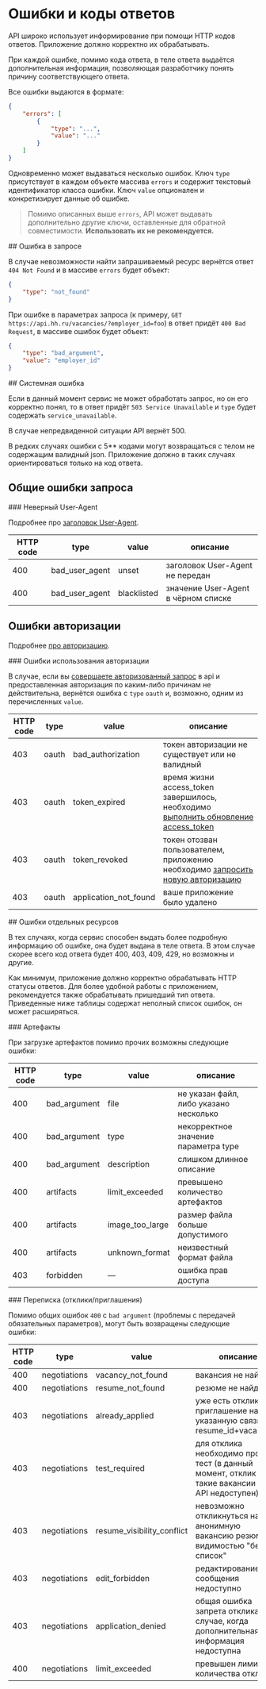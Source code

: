 # Ошибки и коды ответов

API широко использует информирование при помощи HTTP кодов ответов. Приложение
должно корректно их обрабатывать.

При каждой ошибке, помимо кода ответа, в теле ответа выдаётся
дополнительная информация, позволяющая разработчику понять причину
соответствующего ответа.

Все ошибки выдаются в формате:
```json
{
    "errors": [
        {
            "type": "...",
            "value": "..."
        }
    ]
}
```

Одновременно может выдаваться несколько ошибок.
Ключ `type` присутствует в каждом объекте массива `errors` и содержит текстовый идентификатор класса ошибки. Ключ `value` опционален и конкретизирует данные об ошибке.

> Помимо описанных выше `errors`, API может выдавать дополнительно другие ключи,
> оставленные для обратной совместимости. **Использовать их не рекомендуется.**


<a name="general-errors" />
## Ошибка в запросе

В случае невозможности найти запрашиваемый ресурс вернётся ответ
`404 Not Found` и в массиве `errors` будет объект:
```json
{
    "type": "not_found"
}
```

При ошибке в параметрах запроса (к примеру,
`GET https://api.hh.ru/vacancies/?employer_id=foo`) в ответ придёт
`400 Bad Request`, в массиве ошибок будет объект:
```json
{
    "type": "bad_argument",
    "value": "employer_id"
}
```

<a name="system-errors" />
## Системная ошибка

Если в данный момент сервис не может обработать запрос, но он его корректно
понял, то в ответ придёт `503 Service Unavailable` и `type` будет содержать
`service_unavailable`.

В случае непредвиденной ситуации API вернёт 500.

В редких случаях ошибки с 5** кодами могут возвращаться с телом не содержащим
валидный json. Приложение должно в таких случаях ориентироваться только на код
ответа.


## Общие ошибки запроса

<a name="user-agent" />
### Неверный User-Agent

Подробнее про [заголовок User-Agent](general.md#request-requirements).

HTTP code | type | value | описание
----------|------|-------|-----------
400 | bad_user_agent | unset | заголовок User-Agent не передан
400 | bad_user_agent | blacklisted | значение User-Agent в чёрном списке


## Ошибки авторизации

Подробнее [про авторизацию](authorization.md).


<a name="oauth" />
### Ошибки использования авторизации

В случае, если вы
[совершаете авторизованный запрос](authorization.md#check-access_token)
в api и предоставленная авторизация по каким-либо причинам не действительна,
вернётся ошибка с `type` `oauth` и, возможно, одним из перечисленных `value`.

HTTP code | type | value | описание
----------|------|-------|-----------
403 | oauth | bad_authorization | токен авторизации не существует или не валидный
403 | oauth | token_expired | время жизни access_token завершилось, необходимо [выполнить обновление access_token](authorization.md#refresh_token)
403 | oauth | token_revoked | токен отозван пользователем, приложению необходимо [запросить новую авторизацию](authorization.md)
403 | oauth | application_not_found | ваше приложение было удалено


<a name="service-errors" />
## Ошибки отдельных ресурсов

В тех случаях, когда сервис способен выдать более подробную информацию об
ошибке, она будет выдана в теле ответа. В этом случае скорее всего
код ответа будет 400, 403, 409, 429, но возможны и другие.

Как минимум, приложение должно корректно обрабатывать HTTP статусы ответов.
Для более удобной работы с приложением, рекомендуется также обрабатывать
пришедший тип ответа. Приведенные ниже таблицы содержат неполный список ошибок,
он может расширяться.


<a name="artifacts"/>
### Артефакты

При загрузке артефактов помимо прочих возможны следующие ошибки:

HTTP code | type | value | описание
----------|-----|--------|-----------
400 | bad_argument | file | не указан файл, либо указано несколько
400 | bad_argument | type | некорректное значение параметра type
400 | bad_argument | description | слишком длинное описание
400 | artifacts | limit_exceeded | превышено количество артефактов
400 | artifacts | image_too_large | размер файла больше допустимого
400 | artifacts | unknown_format | неизвестный формат файла
403 | forbidden | — | ошибка прав доступа


<a name="negotiations"/>
### Переписка (отклики/приглашения)

Помимо общих ошибок `400` с `bad argument` (проблемы с передачей обязательных
параметров), могут быть возвращены следующие ошибки:

HTTP code | type | value | описание
----------|------|-------|-----------
400 | negotiations | vacancy_not_found | вакансия не найдена
400 | negotiations | resume_not_found | резюме не найдено
403 | negotiations | already_applied | уже есть отклик/приглашение на указанную связку resume_id+vacancy_id
403 | negotiations | test_required | для отклика необходимо пройти тест (в данный момент, отклик на такие вакансии через API недоступен)
403 | negotiations | resume_visibility_conflict | невозможно откликнуться на анонимную вакансию резюме с видимостью "белый список"
403 | negotiations | edit_forbidden | редактирование сообщения недоступно
403 | negotiations | application_denied | общая ошибка запрета отклика в случае, когда дополнительная информация недоступна
400 | negotiations | limit_exceeded | превышен лимит количества откликов
